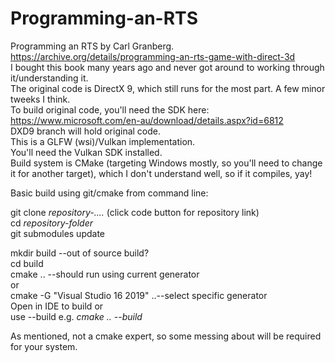 # Programming-an-RTS
Programming an RTS by Carl Granberg. <br/>
https://archive.org/details/programming-an-rts-game-with-direct-3d<br/>
I bought this book many years ago and never got around to working through it/understanding it. <br/>
The original code is DirectX 9, which still runs for the most part. A few minor tweeks I think.<br/>
To build original code, you'll need the SDK here: https://www.microsoft.com/en-au/download/details.aspx?id=6812 <br/>
DXD9 branch will hold original code.<br/>
This is a GLFW (wsi)/Vulkan implementation.<br/>
You'll need the Vulkan SDK installed.<br/>
Build system is CMake (targeting Windows mostly, so you'll need to change it for another target), which I don't understand well, so if it compiles, yay!<br/>

Basic build using git/cmake from command line:<br/>
<p>
git clone <i>repository-....</i> (click code button for repository link)<br/>
cd <i>repository-folder</i><br/>
git submodules update
</p>
<p>
mkdir build --out of source build?<br/>
cd build<br/>
cmake .. --should run using current generator <br/>
or<br/>
cmake -G "Visual Studio 16 2019" ..--select specific generator<br/>
Open in IDE to build or <br/>
use --build e.g. <i>cmake .. --build</i>
</p>
As mentioned, not a cmake expert, so some messing about will be required for your system.



